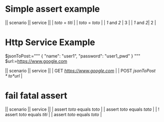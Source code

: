 # Simple assert example
|| scenario || service ||
| *toto* = *titi* |
| *toto* = *toto* |	
| *1* and *2* | 3 |
| *1* and *2*| 2 |

# Http Service Example
$jsonToPost:="""
{
	"name": "user1",
	"password": "user1_pwd" 
}
"""
$url:=https://www.google.com

|| scenario || service ||
| GET *https://www.google.com* |
| POST *$jsonToPost* to *$url* |

# fail fatal assert 
|| scenario || service ||
| assert *toto* equals *toto* |
| assert *toto* equals *tata* |	
| ! assert *toto* equals *titi* |
| assert *toto* equals *toto* |	
